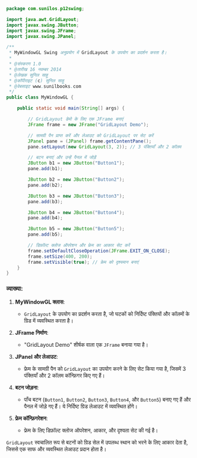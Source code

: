 
```java
package com.sunilos.p12swing;

import java.awt.GridLayout;
import javax.swing.JButton;
import javax.swing.JFrame;
import javax.swing.JPanel;

/**
 * MyWindowGL Swing अनुप्रयोग में GridLayout के उपयोग का प्रदर्शन करता है।
 * 
 * @संस्करण 1.0
 * @तारीख 16 नवम्बर 2014
 * @लेखक सुनिल साहू
 * @कॉपीराइट (c) सुनिल साहू
 * @वेबसाइट www.sunilbooks.com
 */
public class MyWindowGL {

    public static void main(String[] args) {

        // GridLayout डेमो के लिए एक JFrame बनाएं
        JFrame frame = new JFrame("GridLayout Demo");

        // सामग्री पैन प्राप्त करें और लेआउट को GridLayout पर सेट करें
        JPanel pane = (JPanel) frame.getContentPane();
        pane.setLayout(new GridLayout(3, 2)); // 3 पंक्तियाँ और 2 कॉलम

        // बटन बनाएं और उन्हें पैनल में जोड़ें
        JButton b1 = new JButton("Button1");
        pane.add(b1);

        JButton b2 = new JButton("Button2");
        pane.add(b2);

        JButton b3 = new JButton("Button3");
        pane.add(b3);

        JButton b4 = new JButton("Button4");
        pane.add(b4);

        JButton b5 = new JButton("Button5");
        pane.add(b5);

        // डिफ़ॉल्ट क्लोज ऑपरेशन और फ्रेम का आकार सेट करें
        frame.setDefaultCloseOperation(JFrame.EXIT_ON_CLOSE);
        frame.setSize(400, 200);
        frame.setVisible(true); // फ्रेम को दृश्यमान बनाएं
    }
}
```

### व्याख्या:
1. **MyWindowGL क्लास**:
   - `GridLayout` के उपयोग का प्रदर्शन करता है, जो घटकों को निर्दिष्ट पंक्तियों और कॉलमों के ग्रिड में व्यवस्थित करता है।

2. **JFrame निर्माण**:
   - "GridLayout Demo" शीर्षक वाला एक `JFrame` बनाया गया है।

3. **JPanel और लेआउट**:
   - फ्रेम के सामग्री पैन को `GridLayout` का उपयोग करने के लिए सेट किया गया है, जिसमें 3 पंक्तियाँ और 2 कॉलम कॉन्फ़िगर किए गए हैं।

4. **बटन जोड़ना**:
   - पाँच बटन (`Button1`, `Button2`, `Button3`, `Button4`, और `Button5`) बनाए गए हैं और पैनल में जोड़े गए हैं। ये निर्दिष्ट ग्रिड लेआउट में व्यवस्थित होंगे।

5. **फ्रेम कॉन्फ़िगरेशन**:
   - फ्रेम के लिए डिफ़ॉल्ट क्लोज ऑपरेशन, आकार, और दृश्यता सेट की गई है।

`GridLayout` स्वचालित रूप से बटनों को ग्रिड सेल में उपलब्ध स्थान को भरने के लिए आकार देता है, जिससे एक साफ और व्यवस्थित लेआउट प्रदान होता है।
